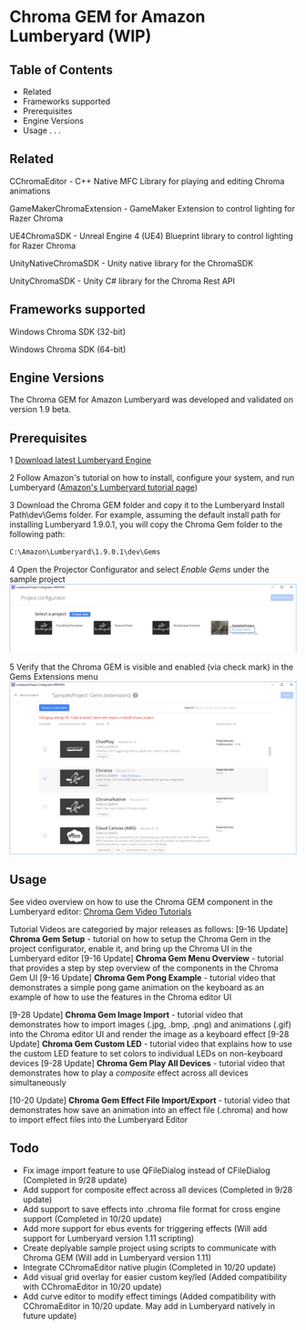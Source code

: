 # Chroma GEM for Amazon Lumberyard (WIP)

## Table of Contents

- Related
- Frameworks supported
- Prerequisites
- Engine Versions
- Usage
.
.
.

## Related

CChromaEditor - C++ Native MFC Library for playing and editing Chroma animations

GameMakerChromaExtension - GameMaker Extension to control lighting for Razer Chroma

UE4ChromaSDK - Unreal Engine 4 (UE4) Blueprint library to control lighting for Razer Chroma

UnityNativeChromaSDK - Unity native library for the ChromaSDK

UnityChromaSDK - Unity C# library for the Chroma Rest API


## Frameworks supported

Windows Chroma SDK (32-bit) 

Windows Chroma SDK (64-bit)

## Engine Versions

The Chroma GEM for Amazon Lumberyard was developed and validated on version 1.9 beta. 

## Prerequisites
1 [Download latest Lumberyard Engine][lmb-download] 

2 Follow Amazon's tutorial on how to install, configure your system, and run Lumberyard ([Amazon's Lumberyard tutorial page][lmbtut])

3 Download the Chroma GEM folder and copy it to the Lumberyard Install Path\dev\Gems folder. For example, assuming the default install path for installing Lumberyard 1.9.0.1, you will copy the Chroma Gem folder to the following path:
```sh
C:\Amazon\Lumberyard\1.9.0.1\dev\Gems
```
4 Open the Projector Configurator and select *Enable Gems* under the sample project
![](Images/ProjectConfig.png?raw=true)

5 Verify that the Chroma GEM is visible and enabled (via check mark) in the Gems Extensions menu
![](Images/ProjectConfigChromaGem.png?raw=true)


## Usage
See video overview on how to use the Chroma GEM component in the Lumberyard editor: [Chroma Gem Video Tutorials][chroma-vids] 

Tutorial Videos are categoried by major releases as follows:
[9-16 Update] **Chroma Gem Setup** - tutorial on how to setup the Chroma Gem in the project configurator, enable it, and bring up the Chroma UI in the Lumberyard editor
[9-16 Update] **Chroma Gem Menu Overview** - tutorial that provides a step by step overview of the components in the Chroma Gem UI
[9-16 Update] **Chroma Gem Pong Example** - tutorial video that demonstrates a simple pong game animation on the keyboard as an example of how to use the features in the Chroma editor UI

[9-28 Update] **Chroma Gem Image Import** - tutorial video that demonstrates how to import images (.jpg, .bmp, .png) and animations (.gif) into the Chroma editor UI and render the image as a keyboard effect
[9-28 Update] **Chroma Gem Custom LED** - tutorial video that explains how to use the custom LED feature to set colors to individual LEDs on non-keyboard devices
[9-28 Update] **Chroma Gem Play All Devices** - tutorial video that demonstrates how to play a *composite* effect across all devices simultaneously

[10-20 Update] **Chroma Gem Effect File Import/Export** - tutorial video that demonstrates how save an animation into an effect file (.chroma) and how to import effect files into the Lumberyard Editor


## Todo
- Fix image import feature to use QFileDialog instead of CFileDialog (Completed in 9/28 update)
- Add support for composite effect across all devices (Completed in 9/28 update)
- Add support to save effects into .chroma file format for cross engine support (Completed in 10/20 update)
- Add more support for ebus events for triggering effects (Will add support for Lumberyard version 1.11 scripting)
- Create deplyable sample project using scripts to communicate with Chroma GEM (Will add in Lumberyard version 1.11)
- Integrate CChromaEditor native plugin (Completed in 10/20 update)
- Add visual grid overlay for easier custom key/led (Added compatibility with CChromaEditor in 10/20 update)
- Add curve editor to modify effect timings (Added compatibility with CChromaEditor in 10/20 update. May add in Lumberyard natively in future update)

[//]: #
[lmbtut]: https://gamedev.amazon.com/forums/tutorials
[lmb-download]: https://aws.amazon.com/lumberyard/downloads/
[chroma-vids]: https://www.dropbox.com/sh/fpc2cyx43rqkezf/AABejHkC74H0Bk_v1p_cSWFLa?dl=0
